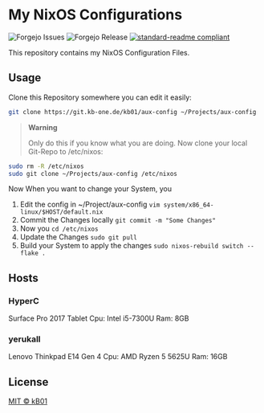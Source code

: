 # My NixOS Configurations

![Forgejo Issues](https://img.shields.io/gitea/issues/open/kb01/nix-config?gitea_url=https%3A%2F%2Fgit.kb-one.de)
![Forgejo Release](https://img.shields.io/gitea/v/release/kb01/nix-config?gitea_url=https%3A%2F%2Fgit.kb-one.de)
[![standard-readme compliant](https://img.shields.io/badge/readme%20style-standard-brightgreen.svg?style=flat-square)](https://github.com/RichardLitt/standard-readme)

This repository contains my NixOS Configuration Files.

## Usage
Clone this Repository somewhere you can edit it easily:
```bash
git clone https://git.kb-one.de/kb01/aux-config ~/Projects/aux-config
```

> **Warning**
>
> Only do this if you know what you are doing.
Now clone your local Git-Repo to /etc/nixos:
```bash
sudo rm -R /etc/nixos
sudo git clone ~/Projects/aux-config /etc/nixos
```

Now When you want to change your System, you
1. Edit the config in ~/Project/aux-config `vim system/x86_64-linux/$HOST/default.nix`
2. Commit the Changes locally `git commit -m "Some Changes"`
3. Now you `cd /etc/nixos`
4. Update the Changes `sudo git pull`
5. Build your System to apply the changes `sudo nixos-rebuild switch --flake .`

## Hosts

### HyperC
Surface Pro 2017 Tablet
Cpu: Intel i5-7300U
Ram: 8GB

### yerukall
Lenovo Thinkpad E14 Gen 4
Cpu: AMD Ryzen 5 5625U
Ram: 16GB

## License

[MIT © kB01](../LICENSE)
